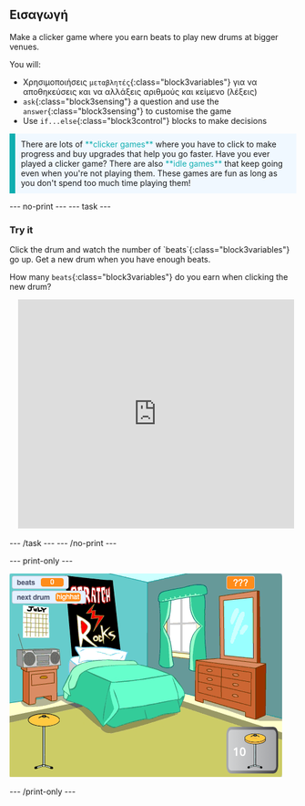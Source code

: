## Εισαγωγή

Make a clicker game where you earn beats to play new drums at bigger venues.

You will:
+ Χρησιμοποιήσεις `μεταβλητές`{:class="block3variables"} για να αποθηκεύσεις και να αλλάξεις αριθμούς και κείμενο (λέξεις)
+ `ask`{:class="block3sensing"} a question and use the `answer`{:class="block3sensing"} to customise the game
+ Use `if...else`{:class="block3control"} blocks to make decisions

<p style="border-left: solid; border-width:10px; border-color: #0faeb0; background-color: aliceblue; padding: 10px;">
There are lots of <span style="color: #0faeb0">**clicker games**</span> where you have to click to make progress and buy upgrades that help you go faster. Have you ever played a clicker game? There are also <span style="color: #0faeb0">**idle games**</span> that keep going even when you're not playing them. These games are fun as long as you don't spend too much time playing them!</p>

--- no-print --- --- task ---

### Try it
<div style="display: flex; flex-wrap: wrap">
<div style="flex-basis: 175px; flex-grow: 1">  
Click the drum and watch the number of `beats`{:class="block3variables"} go up. Get a new drum when you have enough beats. 

How many `beats`{:class="block3variables"} do you earn when clicking the new drum?
</div>
<div class="scratch-preview" style="margin-left: 15px;">
  <iframe allowtransparency="true" width="485" height="402" src="https://scratch.mit.edu/projects/embed/522323676/?autostart=false" frameborder="0"></iframe>
</div>
</div>

--- /task --- --- /no-print ---

--- print-only ---

![Completed project](images/showcase_static.png)

--- /print-only ---
